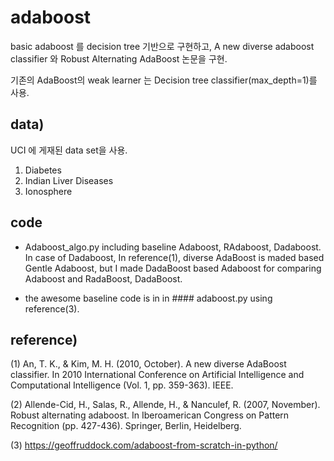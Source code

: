 # adaboost
basic adaboost 를 decision tree 기반으로 구현하고,
A new diverse adaboost classifier 와 Robust Alternating AdaBoost 논문을 구현.

기존의 AdaBoost의 weak learner 는 Decision tree classifier(max_depth=1)를 사용.

## data)
UCI 에 게재된 data set을 사용.

1. Diabetes
2. Indian Liver Diseases
3. Ionosphere

## code

* Adaboost_algo.py
 including baseline Adaboost, RAdaboost, Dadaboost.
 In case of Dadaboost, In reference(1), diverse AdaBoost is maded based Gentle Adaboost, but I made DadaBoost based Adaboost for comparing Adaboost and RadaBoost, DadaBoost.

* the awesome baseline code is in in #### adaboost.py using reference(3). 



## reference)
(1) An, T. K., & Kim, M. H. (2010, October). A new diverse AdaBoost classifier. In 2010 International Conference on Artificial Intelligence and Computational Intelligence (Vol. 1, pp. 359-363). IEEE.

(2) Allende-Cid, H., Salas, R., Allende, H., & Nanculef, R. (2007, November). Robust alternating adaboost. In Iberoamerican Congress on Pattern Recognition (pp. 427-436). Springer, Berlin, Heidelberg.

(3) https://geoffruddock.com/adaboost-from-scratch-in-python/
